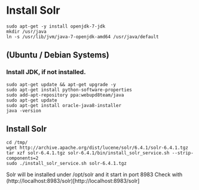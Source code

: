 # Install Solr 


```
sudo apt-get -y install openjdk-7-jdk
mkdir /usr/java
ln -s /usr/lib/jvm/java-7-openjdk-amd64 /usr/java/default
```
## (Ubuntu / Debian Systems)

### Install  JDK, if not installed.
```
sudo apt-get update && apt-get upgrade -y
sudo apt-get install python-software-properties
sudo add-apt-repository ppa:webupd8team/java
sudo apt-get update
sudo apt-get install oracle-java8-installer
java -version
```
## Install Solr
```
cd /tmp/
wget http://archive.apache.org/dist/lucene/solr/6.4.1/solr-6.4.1.tgz
tar xzf solr-6.4.1.tgz solr-6.4.1/bin/install_solr_service.sh --strip-components=2
sudo ./install_solr_service.sh solr-6.4.1.tgz
```
Solr will be installed under /opt/solr and it  start in port 8983
Check with (http://localhost:8983/solr)[http://localhost:8983/solr]
